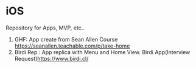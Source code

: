 # iOS
Repository for Apps, MVP, etc..


1. GHF: App create from Sean Allen Course <https://seanallen.teachable.com/p/take-home>
2. Birdi Rep.: App replica with Menu and Home View.  Birdi App(Interview Request)<https://www.birdi.cl/>
